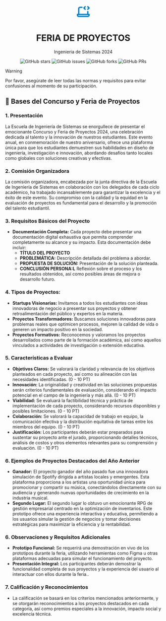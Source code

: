 <div align="center">
<img src="public/code.svg" height="50px" width="auto" /> 
<h1 style="font-weight: bold;">
 FERIA DE PROYECTOS
</h1>
<p >Ingenieria de Sistemas 2024</p>
</div>
<div align="center">


![GitHub stars](https://img.shields.io/github/stars/gpcunjfsc/FeriaProyectosSistemas)
![GitHub issues](https://img.shields.io/github/issues/gpcunjfsc/FeriaProyectosSistemas)
![GitHub forks](https://img.shields.io/github/forks/gpcunjfsc/FeriaProyectosSistemas)
![GitHub PRs](https://img.shields.io/github/issues-pr/gpcunjfsc/FeriaProyectosSistemas)

</div>

> [!WARNING]
> Por favor, asegúrate de leer todas las normas y requisitos para evitar confusiones al momento de su participación.

## 🚀 Bases del Concurso y Feria de Proyectos

### 1. Presentación
   
La Escuela de Ingeniería de Sistemas se enorgullece de presentar el emocionante Concurso y Feria de Proyectos 2024, una celebración dedicada al talento y la innovación de nuestros estudiantes. Este evento anual, en conmemoración de nuestro aniversario, ofrece una plataforma única para que los estudiantes demuestren sus habilidades en diseño de ingeniería, investigación e innovación, abordando desafíos tanto locales como globales con soluciones creativas y efectivas.

### 2. Comisión Organizadora

La comisión organizadora, encabezada por la junta directiva de la Escuela de Ingeniería de Sistemas en colaboración con los delegados de cada ciclo académico, ha trabajado incansablemente para garantizar la excelencia y el éxito de este evento. Su compromiso con la calidad y la equidad en la evaluación de proyectos es fundamental para el desarrollo y la promoción del talento estudiantil.

### 3. Requisitos Básicos del Proyecto

- **Documentación Completa:** Cada proyecto debe presentar una documentación digital exhaustiva que permita comprender completamente su alcance y su impacto. Esta documentación debe incluir:
  - **TÍTULO DEL PROYECTO**
  - **PROBLEMÁTICA:** Descripción detallada del problema a abordar.
  - **PROPUESTA DE SOLUCIÓN:** Presentación de la solución planteada.
  - **CONCLUSIÓN PERSONA:L** Reflexión sobre el proceso y los resultados obtenidos, así como posibles áreas de mejora o desarrollo futuro.

### 4. Tipos de Proyectos:
- **Startups Visionarias:** Invitamos a todos los estudiantes con ideas innovadoras de negocio a presentar sus proyectos y obtener retroalimentación del público y expertos en la materia.
- **Proyectos Transformadores:** Buscamos soluciones innovadoras para problemas reales que optimicen procesos, mejoren la calidad de vida o generen un impacto positivo en la sociedad.
- **Proyectos Formativos:** Reconocemos y valoramos los proyectos desarrollados como parte de la formación académica, así como aquellos vinculados a actividades de investigación o extensión educativa.

### 5. Características a Evaluar

- **Objetivos Claros:** Se valorará la claridad y relevancia de los objetivos planteados en cada proyecto, así como su alineación con las necesidades identificadas. (0 - 10 PT)
- **Innovación:** La originalidad y creatividad en las soluciones propuestas serán criterios fundamentales de evaluación, considerando el impacto potencial en el campo de la ingeniería y más allá. (0 - 10 PT)
- **Viabilidad:** Se evaluará la factibilidad técnica y práctica de implementación de cada proyecto, considerando recursos disponibles y posibles limitaciones. (0 - 10 PT)
- **Colaboración:** Se valorará la capacidad de trabajo en equipo, la comunicación efectiva y la distribución equitativa de tareas entre los miembros del equipo.  (0 - 10 PT)
- **Justificación:** Los participantes deberán estar preparados para sustentar su proyecto ante el jurado, proporcionando detalles técnicos, análisis de costos y otros elementos relevantes para su comprensión y evaluación. (0 - 10 PT)

### 6. Ejemplos de Proyectos Destacados del Año Anterior
- **Ganador:** El proyecto ganador del año pasado fue una innovadora simulación de Spotify dirigida a artistas locales y emergentes. Esta plataforma proporciona a los artistas una oportunidad única para promocionar y compartir su música, conectándolos directamente con su audiencia y generando nuevas oportunidades de crecimiento en la industria musical.
- **Segundo Lugar:** El segundo lugar lo obtuvo un emocionante RPG de gestión empresarial centrado en la optimización de inventarios. Este prototipo ofrece una experiencia interactiva y educativa, permitiendo a los usuarios simular la gestión de negocios y tomar decisiones estratégicas para maximizar la eficiencia y la rentabilidad.
### 6. Observaciones y Requisitos Adicionales

- **Prototipo Funcional:** Se requerirá una demostración en vivo de los prototipos durante la feria, utilizando herramientas como Figma u otras plataformas adecuadas para simular el funcionamiento del proyecto.
- **Presentación Integral:** Los participantes deberán demostrar la funcionalidad completa de sus proyectos y la experiencia del usuario al interactuar con ellos durante la feria..

### 7. Calificación y Reconocimientos
- La calificación se basará en los criterios mencionados anteriormente, y se otorgarán reconocimientos a los proyectos destacados en cada categoría, así como premios especiales a la innovación, impacto social y excelencia técnica.
